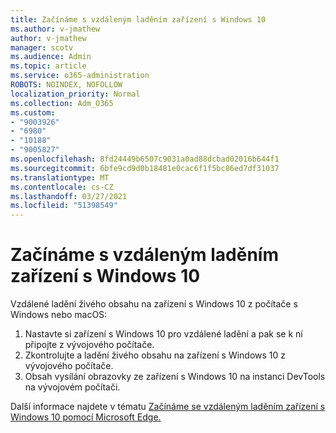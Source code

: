 ```yaml
---
title: Začínáme s vzdáleným laděním zařízení s Windows 10
ms.author: v-jmathew
author: v-jmathew
manager: scotv
ms.audience: Admin
ms.topic: article
ms.service: o365-administration
ROBOTS: NOINDEX, NOFOLLOW
localization_priority: Normal
ms.collection: Adm_O365
ms.custom:
- "9003926"
- "6980"
- "10188"
- "9005827"
ms.openlocfilehash: 8fd24449b6507c9031a0ad88dcbad02016b644f1
ms.sourcegitcommit: 6bfe9cd9d0b18481e0cac6f1f5bc86ed7df31037
ms.translationtype: MT
ms.contentlocale: cs-CZ
ms.lasthandoff: 03/27/2021
ms.locfileid: "51398549"
---
```

# <a name="get-started-with-remotely-debugging-windows-10-devices"></a>Začínáme s vzdáleným laděním zařízení s Windows 10

Vzdálené ladění živého obsahu na zařízení s Windows 10 z počítače s Windows nebo macOS:

1. Nastavte si zařízení s Windows 10 pro vzdálené ladění a pak se k ní připojte z vývojového počítače.
2. Zkontrolujte a ladění živého obsahu na zařízení s Windows 10 z vývojového počítače.
3. Obsah vysílání obrazovky ze zařízení s Windows 10 na instanci DevTools na vývojovém počítači.

Další informace najdete v tématu [Začínáme se vzdáleným laděním zařízení s Windows 10 pomocí Microsoft Edge.](https://go.microsoft.com/fwlink/?linkid=2142172)

